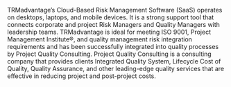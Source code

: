 TRMadvantage’s Cloud-Based Risk Management Software (SaaS) operates on desktops, laptops, and mobile devices. It is a strong support tool that connects corporate and project Risk Managers and Quality Managers with leadership teams. TRMadvantage is ideal for meeting ISO 9001, Project Management Institute®, and quality management risk integration requirements and has been successfully integrated into quality processes by Project Quality Consulting.  Project Quality Consulting is a consulting company that provides clients Integrated Quality System, Lifecycle Cost of Quality, Quality Assurance, and other leading-edge quality services that are effective in reducing project and post-project costs.
